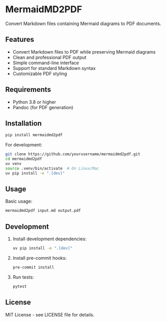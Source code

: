 # MermaidMD2PDF

Convert Markdown files containing Mermaid diagrams to PDF documents.

## Features

- Convert Markdown files to PDF while preserving Mermaid diagrams
- Clean and professional PDF output
- Simple command-line interface
- Support for standard Markdown syntax
- Customizable PDF styling

## Requirements

- Python 3.8 or higher
- Pandoc (for PDF generation)

## Installation

```bash
pip install mermaidmd2pdf
```

For development:

```bash
git clone https://github.com/yourusername/mermaidmd2pdf.git
cd mermaidmd2pdf
uv venv
source .venv/bin/activate  # On Linux/Mac
uv pip install -e ".[dev]"
```

## Usage

Basic usage:

```bash
mermaidmd2pdf input.md output.pdf
```

## Development

1. Install development dependencies:
   ```bash
   uv pip install -e ".[dev]"
   ```

2. Install pre-commit hooks:
   ```bash
   pre-commit install
   ```

3. Run tests:
   ```bash
   pytest
   ```

## License

MIT License - see LICENSE file for details.
